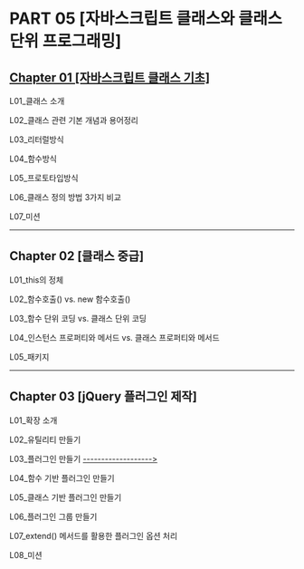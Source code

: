 # PART 05 [자바스크립트 클래스와 클래스 단위 프로그래밍]



## [Chapter 01 [자바스크립트 클래스 기초]](https://github.com/kimhyoyeong/K_hyo/blob/master/c01/lesson.md)

L01_클래스 소개

L02_클래스 관련 기본 개념과 용어정리

L03_리터럴방식

L04_함수방식

L05_프로토타입방식

L06_클래스 정의 방법 3가지 비교

L07_미션



------



## Chapter 02 [클래스 중급]

L01_this의 정체

L02_함수호출() vs. new 함수호출()

L03_함수 단위 코딩 vs. 클래스 단위 코딩

L04_인스턴스 프로퍼티와 메서드 vs. 클래스 프로퍼티와 메서드

L05_패키지



------



## Chapter 03 [jQuery 플러그인 제작]

L01_확장 소개

L02_유틸리티 만들기

L03_플러그인 만들기 [------------------->](https://github.com/kimhyoyeong/K_hyo/blob/master/c03/lesson.md)

L04_함수 기반 플러그인 만들기

L05_클래스 기반 플러그인 만들기

L06_플러그인 그룹 만들기

L07_extend() 메서드를 활용한 플러그인 옵션 처리

L08_미션